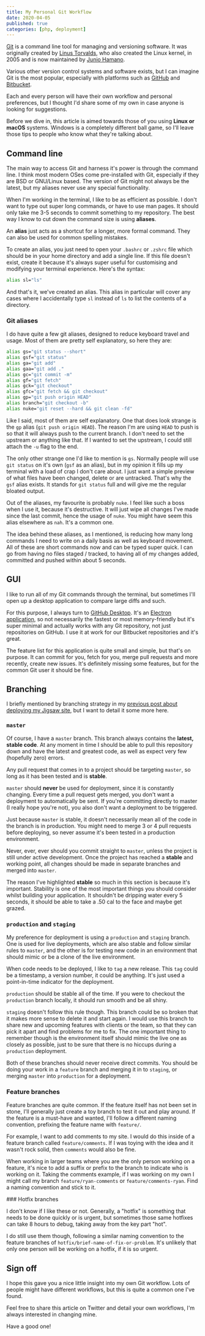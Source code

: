 ```yaml
---
title: My Personal Git Workflow
date: 2020-04-05
published: true
categories: [php, deployment]
---
```


[Git](https://git-scm.com) is a command line tool for managing and versioning software. It was originally created by [Linus Torvalds](https://en.wikipedia.org/wiki/Linus_Torvalds), who also created the Linux kernel, in 2005 and is now maintained by [Junio Hamano](https://twitter.com/jch2355).

Various other version control systems and software exists, but I can imagine Git is the most popular, especially with platforms such as [GitHub](https://github.com) and [Bitbucket](https://bitbucket.org).

Each and every person will have their own workflow and personal preferences, but I thought I'd share some of my own in case anyone is looking for suggestions.

Before we dive in, this article is aimed towards those of you using **Linux or macOS** systems. Windows is a completely different ball game, so I'll leave those tips to people who know what they're talking about.

## Command line

The main way to access Git and harness it's power is through the command line. I think most modern OSes come pre-installed with Git, especially if they are BSD or GNU/Linux based. The version of Git might not always be the latest, but my aliases never use any special functionality.

When I'm working in the terminal, I like to be as efficient as possible. I don't want to type out super long commands, or have to use man pages. It should only take me 3-5 seconds to commit something to my repository. The best way I know to cut down the command size is using **aliases**.

An **alias** just acts as a shortcut for a longer, more formal command. They can also be used for common spelling mistakes.

To create an alias, you just need to open your `.bashrc` or `.zshrc` file which should be in your home directory and add a single line. If this file doesn't exist, create it because it's always super useful for customising and modifying your terminal experience. Here's the syntax:

```bash
alias sl="ls"
```

And that's it, we've created an alias. This alias in particular will cover any cases where I accidentally type `sl` instead of `ls` to list the contents of a directory.

### Git aliases

I do have quite a few git aliases, designed to reduce keyboard travel and usage. Most of them are pretty self explanatory, so here they are:

```bash
alias gs="git status --short"
alias gsf="git status"
alias ga="git add"
alias gaa="git add ."
alias gc="git commit -m"
alias gf="git fetch"
alias gck="git checkout"
alias gfc="git fetch && git checkout"
alias gp="git push origin HEAD"
alias branch="git checkout -b"
alias nuke="git reset --hard && git clean -fd"
```

Like I said, most of them are self explanatory. One that does look strange is the `gp` alias (`git push origin HEAD`). The reason I'm are using `HEAD` to push is so that it will always push to the current branch. I don't need to set the upstream or anything like that. If I wanted to set the upstream, I could still attach the `-u` flag to the end.

The only other strange one I'd like to mention is `gs`. Normally people will use `git status` on it's own (`gsf` as an alias), but in my opinion it fills up my terminal with a load of crap I don't care about. I just want a simple preview of what files have been changed, delete or are untracked. That's why the `gsf` alias exists. It stands for `git status` full and will give me the regular bloated output.

Out of the aliases, my favourite is probably `nuke`. I feel like such a boss when I use it, because it's destructive. It will just wipe all changes I've made since the last commit, hence the usage of `nuke`. You might have seem this alias elsewhere as `nah`. It's a common one.

The idea behind these aliases, as I mentioned, is reducing how many long commands I need to write on a daily basis as well as keyboard movement. All of these are short commands now and can be typed super quick. I can go from having no files staged / tracked, to having all of my changes added, committed and pushed within about 5 seconds.

## GUI

I like to run all of my Git commands through the terminal, but sometimes I'll open up a desktop application to compare large diffs and such.

For this purpose, I always turn to [GitHub Desktop](https://desktop.github.com/). It's an [Electron application](https://www.electronjs.org/), so not necessarily the fastest or most memory-friendly but it's super minimal and actually works with any Git repository, not just repositories on GitHub. I use it at work for our Bitbucket repositories and it's great.

The feature list for this application is quite small and simple, but that's on purpose. It can commit for you, fetch for you, merge pull requests and more recently, create new issues. It's definitely missing some features, but for the common Git user it should be fine.

## Branching

I briefly mentioned by branching strategy in my [previous post about deploying my Jigsaw site](/articles/deploying-my-jigsaw-site-april-2020), but I want to detail it some more here.

### `master`

Of course, I have a `master` branch. This branch always contains the **latest, stable code**. At any moment in time I should be able to pull this repository down and have the latest and greatest code, as well as expect very few (hopefully zero) errors.

Any pull request that comes in to a project should be targeting `master`, so long as it has been tested and is **stable**. 

`master` should **never** be used for deployment, since it is constantly changing. Every time a pull request gets merged, you don't want a deployment to automatically be sent. If you're committing directly to master (I really hope you're not), you also don't want a deployment to be triggered.

Just because `master` is stable, it doesn't necessarily mean all of the code in the branch is in production. You might need to merge 3 or 4 pull requests before deploying, so never assume it's been tested in a production environment.

Never, ever, ever should you commit straight to `master`, unless the project is still under active development. Once the project has reached a **stable** and working point, all changes should be made in separate branches and merged into `master`.

The reason I've highlighted **stable** so much in this section is because it's important. Stability is one of the most important things you should consider whilst building your application. It shouldn't be dripping water every 5 seconds, it should be able to take a .50 cal to the face and maybe get grazed.

### `production` and `staging`

My preference for deployment is using a `production` and `staging` branch. One is used for live deployments, which are also stable and follow similar rules to `master`, and the other is for testing new code in an environment that should mimic or be a clone of the live environment.

When code needs to be deployed, I like to `tag` a new release. This `tag` could be a timestamp, a version number, it could be anything. It's just used a point-in-time indicator for the deployment.

`production` should be stable all of the time. If you were to checkout the `production` branch locally, it should run smooth and be all shiny. 

`staging` doesn't follow this rule though. This branch could be so broken that it makes more sense to delete it and start again. I would use this branch to share new and upcoming features with clients or the team, so that they can pick it apart and find problems for me to fix. The one important thing to remember though is the environment itself should mimic the live one as closely as possible, just to be sure that there is no hiccups during a `production` deployment.

Both of these branches should never receive direct commits. You should be doing your work in a `feature` branch and merging it in to `staging`, or merging `master` into `production` for a deployment.

### Feature branches

Feature branches are quite common. If the feature itself has not been set in stone, I'll generally just create a toy branch to test it out and play around. If the feature is a must-have and wanted, I'll follow a different naming convention, prefixing the feature name with `feature/`.

For example, I want to add comments to my site. I would do this inside of a feature branch called `feature/comments`. If I was toying with the idea and it wasn't rock solid, then `comments` would also be fine.

When working in larger teams where you are the only person working on a feature, it's nice to add a suffix or prefix to the branch to indicate who is working on it. Taking the comments example, if I was working on my own I might call my branch `feature/ryan-comments` or `feature/comments-ryan`. Find a naming convention and stick to it.

### Hotfix branches

I don't know if I like these or not. Generally, a "hotfix" is something that needs to be done quickly or is urgent, but sometimes those same hotfixes can take 8 hours to debug, taking away from the key part "hot".

I do still use them though, following a similar naming convention to the feature branches of `hotfix/brief-name-of-fix-or-problem`. It's unlikely that only one person will be working on a hotfix, if it is so urgent.

## Sign off

I hope this gave you a nice little insight into my own Git workflow. Lots of people might have different workflows, but this is quite a common one I've found.

Feel free to share this article on Twitter and detail your own workflows, I'm always interested in changing mine.

Have a good one!
